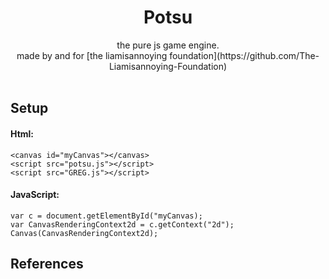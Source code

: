 <div align="center">
<h1>Potsu </h1> the pure js game engine.<br>
made by and for [the liamisannoying foundation](https://github.com/The-Liamisannoying-Foundation)
<br>
<br>
</div>

<h2>Setup</h2>
    <h4> Html: </h4>
    
    <canvas id="myCanvas"></canvas>
    <script src="potsu.js"></script>
    <script src="GREG.js"></script>
    
<h4> JavaScript: </h4>

    var c = document.getElementById("myCanvas);
    var CanvasRenderingContext2d = c.getContext("2d");
    Canvas(CanvasRenderingContext2d);


<h2>References</h2>





